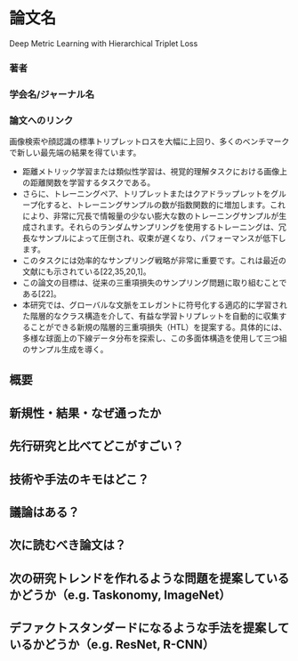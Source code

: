 # 論文名
Deep Metric Learning with Hierarchical Triplet Loss
### 著者
### 学会名/ジャーナル名
### 論文へのリンク

画像検索や顔認識の標準トリプレットロスを大幅に上回り、多くのベンチマークで新しい最先端の結果を得ています。

- 距離メトリック学習または類似性学習は、視覚的理解タスクにおける画像上の距離関数を学習するタスクである。
- さらに、トレーニングペア、トリプレットまたはクアドラップレットをグループ化すると、トレーニングサンプルの数が指数関数的に増加します。これにより、非常に冗長で情報量の少ない膨大な数のトレーニングサンプルが生成されます。それらのランダムサンプリングを使用するトレーニングは、冗長なサンプルによって圧倒され、収束が遅くなり、パフォーマンスが低下します。
- このタスクには効率的なサンプリング戦略が非常に重要です。これは最近の文献にも示されている[22,35,20,1]。
- この論文の目標は、従来の三重項損失のサンプリング問題に取り組むことである[22]。
- 本研究では、グローバルな文脈をエレガントに符号化する適応的に学習された階層的なクラス構造を介して、有益な学習トリプレットを自動的に収集することができる新規の階層的三重項損失（HTL）を提案する。具体的には、多様な球面上の下線データ分布を探索し、この多面体構造を使用して三つ組のサンプル生成を導く。
## 概要
## 新規性・結果・なぜ通ったか
## 先行研究と比べてどこがすごい？
## 技術や手法のキモはどこ？
## 議論はある？
## 次に読むべき論文は？

## 次の研究トレンドを作れるような問題を提案しているかどうか（e.g. Taskonomy, ImageNet）
## デファクトスタンダードになるような手法を提案しているかどうか（e.g. ResNet, R-CNN）
